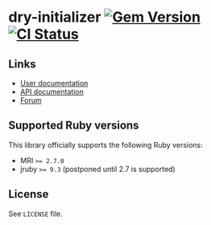 <!--- this file is synced from dry-rb/template-gem project -->
[gem]: https://rubygems.org/gems/dry-initializer
[actions]: https://github.com/dry-rb/dry-initializer/actions

# dry-initializer [![Gem Version](https://badge.fury.io/rb/dry-initializer.svg)][gem] [![CI Status](https://github.com/dry-rb/dry-initializer/workflows/ci/badge.svg)][actions]

## Links

* [User documentation](https://dry-rb.org/gems/dry-initializer)
* [API documentation](http://rubydoc.info/gems/dry-initializer)
* [Forum](https://discourse.dry-rb.org)

## Supported Ruby versions

This library officially supports the following Ruby versions:

* MRI `>= 2.7.0`
* jruby `>= 9.3` (postponed until 2.7 is supported)

## License

See `LICENSE` file.
